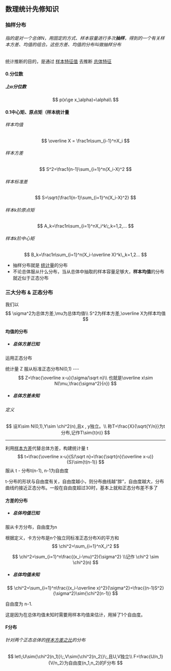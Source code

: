 ## 数理统计先修知识

### 抽样分布

###### 指的是对一个总体N，用固定的方式、样本容量进行多次**抽样**，得到的一个有关样本方差、均值的组合。这些方差、均值的分布叫做抽样分布

统计推断的目的，是通过 <u>样本特征值</u> 去推断 <u>总体特征</u>

#### 0.分位数

##### 上α分位数

$$
p(x\ge x_\alpha)=\alpha\\
$$

#### 0.1中心矩、原点矩（样本统计量

###### 样本均值

$$
\overline X = \frac1n\sum_{i-1}^nX_i
$$

###### 样本方差

$$
S^2=\frac1{n-1}\sum_{i=1}^n(X_i-X)^2
$$

###### 样本标准差

$$
S=\sqrt{\frac1{n-1}\sum_{i=1}^n(X_i-X)^2}
$$

###### 样本k阶原点矩

$$
A_k=\frac1n\sum_{i=1}^nX_i^k\;,k=1,2,...
$$

###### 样本k阶中心矩

$$
B_k=\frac1n\sum_{i=1}^n(X_i-\overline X)^k\,,k=1,2...
$$

- 抽样分布就是 <u>统计量</u>的分布
- 不论总体服从什么分布，当从总体中抽取的样本容量足够大，**样本均值**的分布就近似于正态分布

### 三大分布 & 正态分布

我们以
$$
\sigma^2为总体方差,\mu为总体均值\\
S^2为样本方差,\overline X为样本均值
$$


#### 均值的分布

- ##### 总体方差已知

运用正态分布

统计量 Z 服从标准正态分布N(0,1) ---
$$
Z=\frac{\overline x-u}{\sigma/\sqrt n}\\
也就是\overline x\sim N(\mu,\frac{\sigma^2}{n})
$$

- ##### 总体方差未知

###### 定义

$$
设X\sim N(0,1),Y\sim \chi^2(n),且x , y独立。\\
称T=\frac{X}{\sqrt{Y/n}}为t分布,记作T\sim{t(n)}
$$

------

利用<u>样本方差</u>代替总体方差，构建统计量 t
$$
t=\frac{\overline x-u}{S/\sqrt n}=\frac{\sqrt{n}(\overline x-u)}{S}\sim{t(n-1)}
$$
服从 t - 分布t(n-1), n-1为自由度

t-分布的形状与自由度有关，自由度越小，则分布曲线越“胖”，自由度越大，分布曲线约接近正态分布。一般在自由度超过30时，基本上就和正态分布差不多了

#### 方差的分布

- ##### 总体均值已知

服从卡方分布，自由度为n

根据定义，卡方分布是n个独立同标准正态分布Xi的平方和
$$
\chi^2=\sum_{i=1}^nX_i^2
$$

$$
\chi^2=\sum_{i=1}^n\frac{(x_i-\mu)^2}{\sigma^2}
\\记作
\chi^2 \sim \chi^2(n)
$$

- ##### 总体均值未知

$$
\chi^2=\sum_{i=1}^n\frac{(x_i-\overline x)^2}{\sigma^2}=\frac{(n-1)S^2}{\sigma^2}\sim{\chi^2(n-1)}
$$

自由度为 n-1.

这是因为在总体均值未知时需要用样本均值来估计，用掉了1个自由度。

#### F分布

###### 针对两个正态总体的<u>样本方差之比</u>的分布

$$
let\;U\sim{\chi^2(n_1)}\;,V\sim{\chi^2(n_2)}\;,且U,V独立\\
F=\frac{U/n_1}{V/n_2}为自由度(n_1,n_2)的F分布
$$

